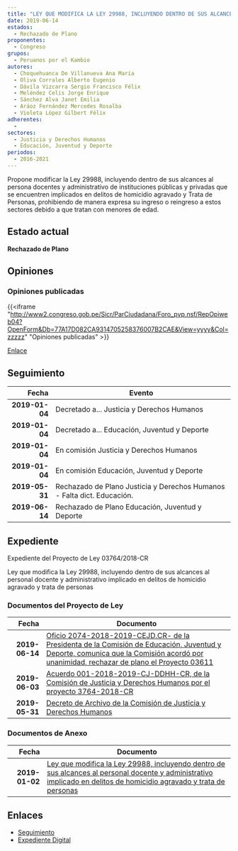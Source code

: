 ```yaml
---
title: "LEY QUE MODIFICA LA LEY 29988, INCLUYENDO DENTRO DE SUS ALCANCES AL PERSONAL DOCENTES Y ADMINISTRATIVO IMPLICADO EN DELITOS DE HOMICIDIO AGRAVADO Y TRATA DE PERSONAS"
date: 2019-06-14
estados: 
  - Rechazado de Plano
proponentes: 
  - Congreso
grupos: 
  - Peruanos por el Kambio
autores: 
  - Choquehuanca De Villanueva Ana María
  - Oliva Corrales Alberto Eugenio
  - Dávila Vizcarra Sergio Francisco Félix
  - Meléndez Celis Jorge Enrique
  - Sánchez Alva Janet Emilia
  - Aráoz Fernández Mercedes Rosalba
  - Violeta López Gilbert Félix
adherentes: 
  - 
sectores: 
  - Justicia y Derechos Humanos
  - Educación, Juventud y Deporte
periodos: 
  - 2016-2021
---
```


Propone modificar la Ley 29988, incluyendo dentro de sus alcances al persona docentes y administrativo de instituciones públicas y privadas que se encuentren implicados en delitos de homicidio agravado y Trata de Personas, prohibiendo de manera expresa su ingreso o reingreso a estos sectores debido a que tratan con menores de edad.


## Estado actual

**Rechazado de Plano**

## Opiniones

### Opiniones publicadas

{{<iframe "http://www2.congreso.gob.pe/Sicr/ParCiudadana/Foro_pvp.nsf/RepOpiweb04?OpenForm&Db=77A17D082CA9314705258376007B2CAE&View=yyyy&Col=zzzzz" "Opiniones publicadas" >}}

[Enlace](http://www2.congreso.gob.pe/Sicr/ParCiudadana/Foro_pvp.nsf/RepOpiweb04?OpenForm&Db=77A17D082CA9314705258376007B2CAE&View=yyyy&Col=zzzzz)

## Seguimiento

| Fecha | Evento |
|------:|--------|
| **2019-01-04** | Decretado a... Justicia y Derechos Humanos|
| **2019-01-04** | Decretado a... Educación, Juventud y Deporte|
| **2019-01-04** | En comisión Justicia y Derechos Humanos|
| **2019-01-04** | En comisión Educación, Juventud y Deporte|
| **2019-05-31** | Rechazado de Plano Justicia y Derechos Humanos - Falta dict. Educación.|
| **2019-06-14** | Rechazado de Plano Educación, Juventud y Deporte|


## Expediente

Expediente del Proyecto de Ley 03764/2018-CR

Ley que modifica la Ley 29988, incluyendo dentro de sus alcances al personal docente y administrativo implicado en delitos de homicidio agravado y trata de personas


### Documentos del Proyecto de Ley

| Fecha | Documento |
|------:|--------|
| **2019-06-14** | [Oficio 2074-2018-2019-CEJD.CR- de la Presidenta de la Comisión de Educación, Juventud y Deporte, comunica que la Comisión acordó por unanimidad, rechazar de plano el Proyecto 03611](http://www.leyes.congreso.gob.pe/Documentos/2016_2021/Decretos/Archivamiento/DA0327620190614.pdf) |
| **2019-06-03** | [Acuerdo 001-2018-2019-CJ-DDHH-CR, de la Comisión de Justicia y Derechos Humanos por el proyecto 3764-2018-CR](http://www.leyes.congreso.gob.pe/Documentos/2016_2021/Decretos/Archivamiento/DA0040620190603.pdf) |
| **2019-05-31** | [Decreto de Archivo de la Comisión de Justicia y Derechos Humanos](http://www.leyes.congreso.gob.pe/Documentos/2016_2021/Decretos/Archivamiento/DA0258620190531.pdf) |

### Documentos de Anexo

| Fecha | Documento |
|------:|--------|
| **2019-01-02** | [Ley que modifica la Ley 29988, incluyendo dentro de sus alcances al personal docente y administrativo implicado en delitos de homicidio agravado y trata de personas](http://www.leyes.congreso.gob.pe/Documentos/2016_2021/Proyectos_de_Ley_y_de_Resoluciones_Legislativas/PL0376420190102..pdf) |

## Enlaces 

- [Seguimiento](http://www2.congreso.gob.pe/Sicr/TraDocEstProc/CLProLey2016.nsf/f7fff46988ca05b1052578e100829cc7/534c0491d7a7bab10525837600618b24?OpenDocument)
- [Expediente Digital](http://www2.congreso.gob.pe/Sicr/TraDocEstProc/CLProLey2016.nsf/f7fff46988ca05b1052578e100829cc7/534c0491d7a7bab10525837600618b24?OpenDocument&Click=05257FB7005EB655.eb71d0cf91d8294e05256cdf006b5706/$Body/0.1C6C)
